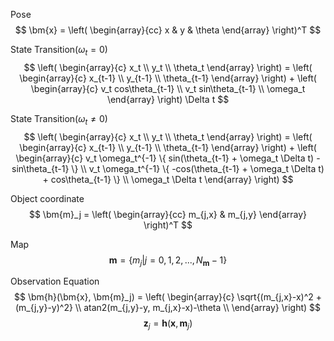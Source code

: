 Pose  
$$
  \bm{x} = 
  \left(
    \begin{array}{cc}
    x & y & \theta
    \end{array}
  \right)^T
$$

State Transition($\omega_t=0$)
$$
  \left(
    \begin{array}{c}
      x_t \\
      y_t \\
      \theta_t
    \end{array}
  \right) = 
  \left(
    \begin{array}{c}
      x_{t-1} \\
      y_{t-1} \\
      \theta_{t-1}
    \end{array}
  \right) + 
  \left(
    \begin{array}{c}
      v_t cos\theta_{t-1} \\
      v_t sin\theta_{t-1} \\
      \omega_t
    \end{array}
  \right) \Delta t
$$  

State Transition($\omega_t\neq0$)
$$
  \left(
    \begin{array}{c}
      x_t \\
      y_t \\
      \theta_t
    \end{array}
  \right) = 
  \left(
    \begin{array}{c}
      x_{t-1} \\
      y_{t-1} \\
      \theta_{t-1}
    \end{array}
  \right) + 
  \left(
    \begin{array}{c}
      v_t \omega_t^{-1} \{ sin(\theta_{t-1} + \omega_t \Delta t) - sin\theta_{t-1} \} \\
      v_t \omega_t^{-1} \{ -cos(\theta_{t-1} + \omega_t \Delta t) + cos\theta_{t-1} \} \\
      \omega_t \Delta t
    \end{array}
  \right)
$$

Object coordinate  
$$
\bm{m}_j = 
  \left(
    \begin{array}{cc}
    m_{j,x} & m_{j,y}
    \end{array}
  \right)^T
$$

Map  
$$
\bm{m} = \{m_j|j=0,1,2,...,N_{\bm{m}}-1\}
$$

Observation Equation  
$$
\bm{h}(\bm{x}, \bm{m}_j) = 
  \left(
    \begin{array}{c}
      \sqrt{(m_{j,x}-x)^2 + (m_{j,y}-y)^2} \\
      atan2(m_{j,y}-y, m_{j,x}-x)-\theta \\
    \end{array}
  \right)
$$
$$
\bm{z}_j = \bm{h}(\bm{x}, \bm{m}_j)
$$